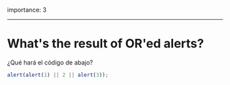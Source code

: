 importance: 3

---

# What's the result of OR'ed alerts?

¿Qué hará el código de abajo?

```js
alert(alert(1) || 2 || alert(3));
```
